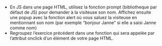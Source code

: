 - En JS dans une page HTML, utilisez la fonction prompt (bibliotheque par défaut de JS) pour demander à la visiteuse son nom. Affichez ensuite une popup avec la fonction alert où vous saluez la visiteuse en mentionnant son nom (par exemple “bonjour Janne” si elle a saisi Janne comme nom)
- Regroupez l’exercice précédent dans une fonction qui sera appelée par l’attribut onclick d’un élément de votre page HTML.
